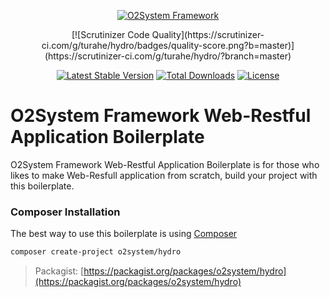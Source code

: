 <div align="center" markdown="1">

[![O2System Framework](http://o2system.id/assets/img/logo/logo-white-200px.png?logo)](http://o2system.id)
</div>

<div align="center" markdown="1">
[![Scrutinizer Code Quality](https://scrutinizer-ci.com/g/turahe/hydro/badges/quality-score.png?b=master)](https://scrutinizer-ci.com/g/turahe/hydro/?branch=master)

[![Latest Stable Version](https://poser.pugx.org/o2system/hydro/v/stable)](https://packagist.org/packages/o2system/hydro)
[![Total Downloads](https://poser.pugx.org/o2system/hydro/downloads)](https://packagist.org/packages/o2system/hydro)
[![License](https://poser.pugx.org/o2system/hydro/license)](https://packagist.org/packages/o2system/hydro)

</div>

# O2System Framework Web-Restful Application Boilerplate 

O2System Framework Web-Restful Application Boilerplate  is for those who likes to make Web-Resfull application from scratch, build your project with this boilerplate.


### Composer Installation
The best way to use this boilerplate is using [Composer](https://getcomposer.org)

```sh
composer create-project o2system/hydro
```

> Packagist: [https://packagist.org/packages/o2system/hydro](https://packagist.org/packages/o2system/hydro)